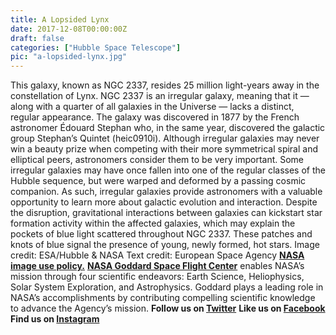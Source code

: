 ```yaml
---
title: A Lopsided Lynx
date: 2017-12-08T00:00:00Z
draft: false
categories: ["Hubble Space Telescope"]
pic: "a-lopsided-lynx.jpg"
---
```

This galaxy, known as NGC 2337, resides 25 million light-years away in the constellation of Lynx. NGC 2337 is an irregular galaxy, meaning that it — along with a quarter of all galaxies in the Universe — lacks a distinct, regular appearance. The galaxy  was discovered in 1877 by the French astronomer Édouard Stephan who, in the same year, discovered the galactic group Stephan’s Quintet (heic0910i).   Although irregular galaxies may never win a beauty prize when competing with their more symmetrical spiral and elliptical peers, astronomers consider them to be very important. Some irregular galaxies may have once fallen into one of the regular classes of the Hubble sequence, but were warped and deformed by a passing cosmic companion. As such, irregular galaxies provide astronomers with a valuable opportunity to learn more about galactic evolution and interaction.  Despite the disruption, gravitational interactions between galaxies can kickstart star formation activity within the affected galaxies, which may explain the pockets of blue light scattered throughout NGC 2337. These patches and knots of blue signal the presence of young, newly formed, hot stars.  Image credit: ESA/Hubble &amp; NASA Text credit: European Space Agency  <b><a href="http://www.nasa.gov/audience/formedia/features/MP_Photo_Guidelines.html" rel="nofollow">NASA image use policy.</a></b>  <b><a href="http://www.nasa.gov/centers/goddard/home/index.html" rel="nofollow">NASA Goddard Space Flight Center</a></b> enables NASA’s mission through four scientific endeavors: Earth Science, Heliophysics, Solar System Exploration, and Astrophysics. Goddard plays a leading role in NASA’s accomplishments by contributing compelling scientific knowledge to advance the Agency’s mission.  <b>Follow us on <a href="http://twitter.com/NASAGoddardPix" rel="nofollow">Twitter</a></b>  <b>Like us on <a href="http://www.facebook.com/pages/Greenbelt-MD/NASA-Goddard/395013845897?ref=tsd" rel="nofollow">Facebook</a></b>  <b>Find us on <a href="http://instagrid.me/nasagoddard/?vm=grid" rel="nofollow">Instagram</a></b>     